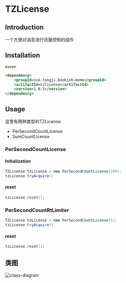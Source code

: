 # TZLicense

## Introduction 

一个方便对消息进行流量控制的组件

## Installation
`maven`

```xml
<dependency>
    <groupId>sse.tongji.bookish-meme</groupId>
    <artifactId>tzlicense</artifactId>
    <version>1.0.1</version>
</dependency>
```

## Usage

这里有两种类型的TZLicense
- PerSecondCountLicense
- SumCountLicense


### PerSecondCountLicense

#### Initialization
```java
TZLicense tzLicense = new PerSecondCountLicense(100);
tzLicense.tryAcquire()
```

#### reset
```java
tzLicense.reset();
```

### PerSecondCountRtLimiter

```java
TZLicense tzLicense = new PerSecondCountLicense(5);
tzLicense.tryAcquire()
```

#### reset
```java
tzLicense.reset();
```

## 类图

![class-diagram](https://raw.githubusercontent.com/tztztztztz/bookish-meme/master/rateLimter/doc/class-diagram.png)

